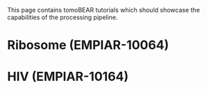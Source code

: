 This page contains tomoBEAR tutorials which should showcase the capabilities of the processing pipeline.

# Ribosome (EMPIAR-10064)



# HIV (EMPIAR-10164)